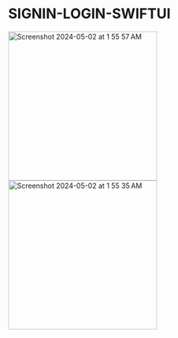 # SIGNIN-LOGIN-SWIFTUI

<img width="302" alt="Screenshot 2024-05-02 at 1 55 57 AM" src="https://github.com/Omveer99/SIGNIN-LOGIN-SWIFTUI/assets/109145701/e1a0ec23-1d8f-4cbf-98bf-467b70452ec8">



<img width="302" alt="Screenshot 2024-05-02 at 1 55 35 AM" src="https://github.com/Omveer99/SIGNIN-LOGIN-SWIFTUI/assets/109145701/dc03fec7-1524-4753-b4c6-fc6ef81b2201">
